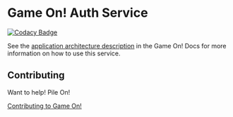 # Game On! Auth Service 

[![Codacy Badge](https://api.codacy.com/project/badge/Grade/bfd8ece69df0405eb5165f00fefc087e)](https://www.codacy.com/app/gameontext/gameon-auth?utm_source=github.com&amp;utm_medium=referral&amp;utm_content=gameontext/gameon-auth&amp;utm_campaign=Badge_Grade)

See the [application architecture description](https://gameontext.gitbooks.io/gameon-gitbook/content/microservices/) in the Game On! Docs for more information on how to use this service.

## Contributing

Want to help! Pile On! 

[Contributing to Game On!](https://github.com/gameontext/gameon/blob/master/CONTRIBUTING.md)

